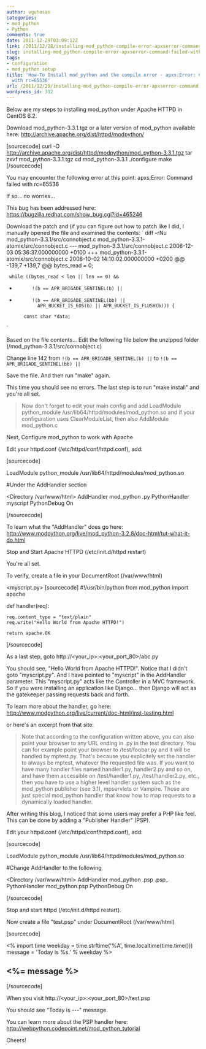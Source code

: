 ```yaml
---
author: vguhesan
categories:
- mod_python
- Python
comments: true
date: 2011-12-29T03:09:12Z
link: /2011/12/28/installing-mod_python-compile-error-apxserror-command-failed-with-rc65536/
slug: installing-mod_python-compile-error-apxserror-command-failed-with-rc65536
tags:
- configuration
- mod_python setup
title: 'How-To Install mod_python and the compile error - apxs:Error: Command failed
  with rc=65536'
url: /2011/12/29/installing-mod_python-compile-error-apxserror-command-failed-with-rc65536/
wordpress_id: 312
---
```


Below are my steps to installing mod_python under Apache HTTPD in CentOS 6.2.

Download mod_python-3.3.1.tgz or a later version of mod_python available here: 
http://archive.apache.org/dist/httpd/modpython/

[sourcecode]
curl -O http://archive.apache.org/dist/httpd/modpython/mod_python-3.3.1.tgz
tar zxvf mod_python-3.3.1.tgz
cd mod_python-3.3.1
./configure
make
[/sourcecode]

You may encounter the following error at this point:
apxs:Error: Command failed with rc=65536

If so... no worries...

This bug has been addressed here:
https://bugzilla.redhat.com/show_bug.cgi?id=465246

Download the patch and (if you can figure out how to patch like I did, I manually opened the file and examined the contents:
`
diff -rNu mod_python-3.3.1/src/connobject.c mod_python-3.3.1-atomix/src/connobject.c
--- mod_python-3.3.1/src/connobject.c	2006-12-03 05:36:37.000000000 +0100
+++ mod_python-3.3.1-atomix/src/connobject.c	2008-10-02 14:10:02.000000000 +0200
@@ -139,7 +139,7 @@
     bytes_read = 0;
 
     while ((bytes_read < len || len == 0) &&
-           !(b == APR_BRIGADE_SENTINEL(b) ||
+           !(b == APR_BRIGADE_SENTINEL(bb) ||
              APR_BUCKET_IS_EOS(b) || APR_BUCKET_IS_FLUSH(b))) {
 
         const char *data;
`

Based on the file contents... Edit the following file below the unzipped folder (/mod_python-3.3.1/src/connobject.c)

Change line 142 from 
`!(b == APR_BRIGADE_SENTINEL(b) ||`
to
`!(b == APR_BRIGADE_SENTINEL(bb) ||` 

Save the file. And then run "make" again.

This time you should see no errors. The last step is to run "make install" and you're all set.



<blockquote>
Now don't forget to edit your main config and add
    LoadModule python_module /usr/lib64/httpd/modules/mod_python.so
and if your configuration uses ClearModuleList, then also
    AddModule mod_python.c
</blockquote>



Next, Configure mod_python to work with Apache

Edit your httpd.conf (/etc/httpd/conf/httpd.conf), add:

[sourcecode]

LoadModule python_module /usr/lib64/httpd/modules/mod_python.so

#Under the AddHandler section

<Directory /var/www/html>
    AddHandler mod_python .py
    PythonHandler myscript
    PythonDebug On
</Directory>

[/sourcecode]

To learn what the "AddHandler" does go here:
http://www.modpython.org/live/mod_python-3.2.8/doc-html/tut-what-it-do.html

Stop and Start Apache HTTPD (/etc/init.d/httpd restart)

You're all set.

To verify, create a file in your DocumentRoot (/var/www/html)

<myscript.py>
[sourcecode]
#!/usr/bin/python
from mod_python import apache

def handler(req):

    req.content_type = "text/plain"
    req.write("Hello World from Apache HTTPD!")

    return apache.OK
[/sourcecode]

As a last step, goto http://<your_ip>:<your_port_80>/abc.py

You should see, "Hello World from Apache HTTPD!". Notice that I didn't goto "myscript.py". And I have pointed to "myscript" in the AddHandler parameter. This "myscript.py" acts like the Controller in a MVC framework. So if you were installing an application like Django... then Django will act as the gatekeeper passing requests back and forth.

To learn more about the handler, go here:
http://www.modpython.org/live/current/doc-html/inst-testing.html

or here's an excerpt from that site:


<blockquote>
Note that according to the configuration written above, you can also point your browser to any URL ending in .py in the test directory. You can for example point your browser to /test/foobar.py and it will be handled by mptest.py. That's because you explicitely set the handler to always be mptest, whatever the requested file was. If you want to have many handler files named handler1.py, handler2.py and so on, and have them accessible on /test/handler1.py, /test/handler2.py, etc., then you have to use a higher level handler system such as the mod_python publisher (see 3.1), mpservlets or Vampire. Those are just special mod_python handler that know how to map requests to a dynamically loaded handler. 
</blockquote>



After writing this blog, I noticed that some users may prefer a PHP like feel. This can be done by adding a "Publisher Handler" (PSP).

Edit your httpd.conf (/etc/httpd/conf/httpd.conf), add:

[sourcecode]

LoadModule python_module /usr/lib64/httpd/modules/mod_python.so

#Change AddHandler to the following

<Directory /var/www/html>
   AddHandler mod_python .psp .psp_
   PythonHandler mod_python.psp
   PythonDebug On
</Directory>

[/sourcecode]

Stop and start httpd (/etc/init.d/httpd restart).

Now create a file "test.psp" under DocumentRoot (/var/www/html)

[sourcecode]

<%
import time
weekday = time.strftime('%A', time.localtime(time.time()))
message = 'Today is %s.' % weekday
%>
<html><body>
<h2><%= message %></h2>
</html></body>

[/sourcecode]

When you visit http://<your_ip>:<your_port_80>/test.psp

You should see "Today is ---" message.

You can learn more about the PSP handler here:
http://webpython.codepoint.net/mod_python_tutorial


Cheers!

